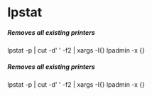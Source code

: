 # lpstat

##### Removes all existing printers

   lpstat  -p | cut -d' ' -f2 | xargs -I{} lpadmin -x {}

##### Removes all existing printers

   lpstat  -p | cut -d' ' -f2 | xargs -I{} lpadmin -x {}

